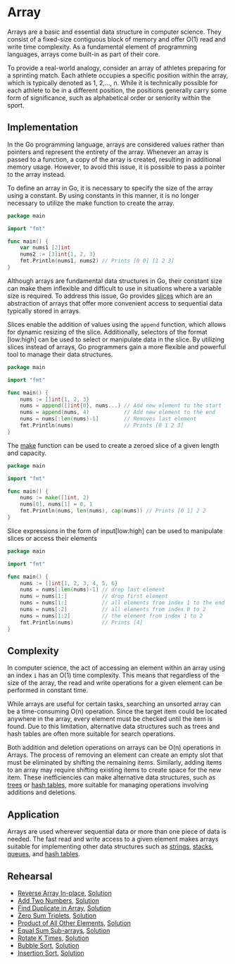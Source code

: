 # Array

Arrays are a basic and essential data structure in computer science. They consist of a fixed-size contiguous block of memory and offer O(1) read and write time complexity. As a fundamental element of programming languages, arrays come built-in as part of their core.

To provide a real-world analogy, consider an array of athletes preparing for a sprinting match. Each athlete occupies a specific position within the array, which is typically denoted as 1, 2,..., n. While it is technically possible for each athlete to be in a different position, the positions generally carry some form of significance, such as alphabetical order or seniority within the sport.

## Implementation

In the Go programming language, arrays are considered values rather than pointers and represent the entirety of the array. Whenever an array is passed to a function, a copy of the array is created, resulting in additional memory usage. However, to avoid this issue, it is possible to pass a pointer to the array instead.

To define an array in Go, it is necessary to specify the size of the array using a constant. By using constants in this manner, it is no longer necessary to utilize the make function to create the array.

```Go
package main

import "fmt"

func main() {
	var nums1 [2]int
	nums2 := [3]int{1, 2, 3}
	fmt.Println(nums1, nums2) // Prints [0 0] [1 2 3]
}
```

Although arrays are fundamental data structures in Go, their constant size can make them inflexible and difficult to use in situations where a variable size is required. To address this issue, Go provides [slices](https://blog.golang.org/slices-intro) which are an abstraction of arrays that offer more convenient access to sequential data typically stored in arrays.

Slices enable the addition of values using the `append` function, which allows for dynamic resizing of the slice. Additionally, selectors of the format [low:high] can be used to select or manipulate data in the slice. By utilizing slices instead of arrays, Go programmers gain a more flexible and powerful tool to manage their data structures.

```Go
package main

import "fmt"

func main() {
	nums := []int{1, 2, 3}
	nums = append([]int{0}, nums...) // Add new element to the start
	nums = append(nums, 4)           // Add new element to the end
	nums = nums[:len(nums)-1]        // Removes last element
	fmt.Println(nums)                // Prints [0 1 2 3]
}
```

The [make](https://golang.org/pkg/builtin/#make) function can be used to create a zeroed slice of a given length and capacity.

```Go
package main

import "fmt"

func main() {
	nums := make([]int, 2)
	nums[0], nums[1] = 0, 1
	fmt.Println(nums, len(nums), cap(nums)) // Prints [0 1] 2 2
}
```

Slice expressions in the form of input[low:high] can be used to manipulate slices or access their elements

```Go
package main

import "fmt"

func main() {
	nums := []int{1, 2, 3, 4, 5, 6}
	nums = nums[:len(nums)-1] // drop last element
	nums = nums[1:]           // drop first element
	nums = nums[1:]           // all elements from index 1 to the end
	nums = nums[:2]           // all elements from index 0 to 2
	nums = nums[1:2]          // the element from index 1 to 2
	fmt.Println(nums)         // Prints [4]
}
```

## Complexity

In computer science, the act of accessing an element within an array using an index `i` has an O(1) time complexity. This means that regardless of the size of the array, the read and write operations for a given element can be performed in constant time.

While arrays are useful for certain tasks, searching an unsorted array can be a time-consuming O(n) operation. Since the target item could be located anywhere in the array, every element must be checked until the item is found. Due to this limitation, alternative data structures such as trees and hash tables are often more suitable for search operations.

Both addition and deletion operations on arrays can be O(n) operations in Arrays. The process of removing an element can create an empty slot that must be eliminated by shifting the remaining items. Similarly, adding items to an array may require shifting existing items to create space for the new item. These inefficiencies can make alternative data structures, such as [trees](../tree) or [hash tables](../hashtable), more suitable for managing operations involving additions and deletions.

## Application

Arrays are used wherever sequential data or more than one piece of data is needed. The fast read and write access to a given element makes arrays suitable for implementing other data structures such as [strings](../strings), [stacks](../stack), [queues](../queue), and [hash tables](../hashtable).

## Rehearsal

* [Reverse Array In-place](./reverse_inplace_test.go), [Solution](./reverse_inplace.go)
* [Add Two Numbers](./add_two_numbers_test.go), [Solution](./add_two_numbers.go)
* [Find Duplicate in Array](./find_duplicate_in_array_test.go), [Solution](./find_duplicate_in_array.go)
* [Zero Sum Triplets](./zero_sum_triplets_test.go), [Solution](./zero_sum_triplets.go)
* [Product of All Other Elements](./product_of_all_other_elements_test.go), [Solution](./product_of_all_other_elements.go)
* [Equal Sum Sub-arrays](./equal_sum_subarrays_test.go), [Solution](./equal_sum_subarrays.go)
* [Rotate K Times](./rotate_k_steps_test.go), [Solution](./rotate_k_steps.go)
* [Bubble Sort](./bubble_sort_test.go), [Solution](bubble_sort.go)
* [Insertion Sort](./insertion_sort_test.go), [Solution](./insertion_sort.go)

